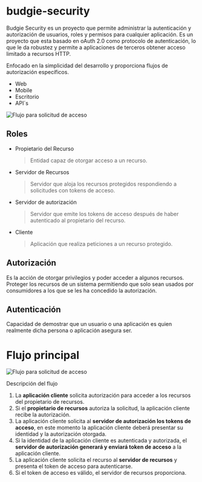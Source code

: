 # budgie-security
Budgie Security es un proyecto que permite administrar la autenticación y autorización de usuarios, roles y permisos para cualquier aplicación. Es un proyecto que esta basado en oAuth 2.0 como protocolo de autenticación, lo que le da robustez y permite a aplicaciones de terceros obtener acceso limitado a recursos HTTP.

Enfocado en la simplicidad del desarrollo y proporciona flujos de autorización específicos.    
- Web
- Mobile
- Escritorio
- API´s


![Flujo para solicitud de acceso](https://s3.amazonaws.com/billers-images/oauth_flow_2.png "Flujo oAuth")

## Roles
- Propietario del Recurso
    
    > Entidad capaz de otorgar acceso a un recurso.

- Servidor de Recursos

    > Servidor que aloja los recursos protegidos respondiendo a solicitudes con tokens de acceso.

- Servidor de autorización

    > Servidor que emite los tokens de acceso después de haber autenticado al propietario del recurso.

- Cliente

    > Aplicación que realiza peticiones a un recurso protegido.

## Autorización
Es la acción de otorgar privilegios y poder acceder a algunos recursos.
Proteger los recursos de un sistema permitiendo que solo sean usados por consumidores a los que se les ha concedido la autorización.

## Autenticación
Capacidad de demostrar que un usuario o una aplicación es quien realmente dicha persona o aplicación asegura ser.

# Flujo principal
![Flujo para solicitud de acceso](https://s3.amazonaws.com/billers-images/autorization_flow.png "Flujo Principal")

Descripción del flujo
1. La **aplicación cliente** solicita autorización para acceder a los recursos del propietario de recursos.
2. Si el **propietario de recursos** autoriza la solicitud, la aplicación cliente recibe la autorización.
3. La aplicación cliente solicita al **servidor de autorización los tokens de acceso**, en este momento la aplicación cliente deberá presentar su identidad y la autorización otorgada.
4. Si la identidad de la aplicación cliente es autenticada y autorizada, el **servidor de autorización generará y enviará token de acceso** a la aplicación cliente.
5. La aplicación cliente solicita el recurso al **servidor de recursos** y presenta el token de acceso para autenticarse.
6. Si el token de acceso es válido, el servidor de recursos proporciona.

